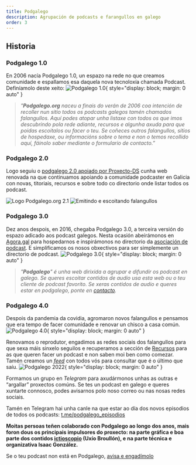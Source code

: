 ```yaml
---
title: Podgalego
description: Agrupación de podcasts e farangullos en galego
order: 3
---
```


## Historia

### Podgalego 1.0

En 2006 nacía Podgalego 1.0, un espazo na rede no que creamos comunidade e espallamos esa daquela nova tecnoloxía chamada Podcast. Definíamolo deste xeito:
![Podgalego 1.0](/img/docs/cabeceirapodgalego1.webp){ style="display: block; margin: 0 auto" }

> *"**Podgalego.org** naceu a finais do verán de 2006 coa intención de recoller nun sitio todos os podcasts galegos tamén chamados falangullos. Aquí podes atopar unha listaxe con todos os que imos descubrindo pola rede adiante, recursos e algunha axuda para que poidas escoitalos ou facer o teu. Se coñeces outros falangullos, sitios de hospedaxe, ou informacións sobre o tema e non o temos recollido aquí, fáinolo saber mediante o formulario de contacto.”*

### Podgalego 2.0

Logo seguiu o [podgalego 2.0 apoiado por Proxecto-DS](https://web.archive.org/web/20150925123927/http://podgalego.proxectods.org/) cunha web renovada na que continuamos apoiando a comunidade podcaster en Galicia con novas, titoriais, recursos e sobre todo co directorio onde listar todos os podcast.

![Logo Podgalego.org 2.1](/img/docs/cabeceirapodgalego2.webp)
![Emitindo e escoitando falangullos](/img/docs/podgalego_dous.webp)

### Podgalego 3.0

Dez anos despois, en 2016, chegaba Podgalego 3.0, a terceira versión do espazo adicado aos podcast galegos. Nesta ocasión abeirámonos en [Agora.gal](http://agora.gal/) para hospedarnos e inspirámonos no directorio da [asociación de podcast](http://www.asociacionpodcast.es/directorio/). E simplificamos os nosos obxectivos para ser simplemente un directorio de podcast.
![Podgalego 3.0](/img/docs/cabeceirapodgalego3.webp){ style="display: block; margin: 0 auto" }
> *"**Podgalego**" é unha web dirixida a agrupar e difundir os podcast en galego. Se queres escoitar contidos de audio usa esta web ou o teu cliente de podcast favorito. Se xeras contidos de audio e queres estar en podgalego, ponte en [contacto](https://podgalego.agora.gal/contacto/).*

### Podgalego 4.0

Despois da pandemia da covidia, agromaron novos falangullos e pensamos que era tempo de facer comunidade e renovar un chisco a casa común.
![Podgalego 4.0](/img/docs/cabeceirapodgalego4.webp){ style="display: block; margin: 0 auto" }

Renovamos o reprodutor, engadimos as redes sociais dos falangullos para que sexa máis sinxelo seguilos e recuperamos a sección de [Recursos](https://podgalego.agora.gal/recursos/) para as que queren facer un podcast e non saben moi ben como comezar. Tamén creamos un [*feed*](https://podgalego.agora.gal/os-ultimos-7-dias-en-podgalego/) con todos vós para consultar que é o último que saíu.
![Podgalego 2022](/img/docs/cabeceirapodgalego2022.webp){ style="display: block; margin: 0 auto" }

Formamos un grupo en *Telegram* para axudármonos unhas as outras e “argallar” proxectos comúns. Se tes un podcast en galego e queres xuntarte connosco, podes avisarnos polo noso correo ou nas nosas redes sociais.

Tamén en Telegram hai unha canle na que estar ao día dos novos episodios de todos os podcasts: [t.me/podgalego_episodios](https://t.me/podgalego_episodios)

**Moitas persoas teñen colaborado con Podgalego ao longo dos anos, mais foron dous os principais impulsores do proxecto: na parte gráfica e boa parte dos contidos [ictioscopio](https://www.ictioscopio.eu/) (Uxío Broullón), e na parte técnica e organizativa Isaac González.**

Se o teu podcast non está en Podgalego, [avisa e engadímolo](https://podgalego.agora.gal/contacto/)